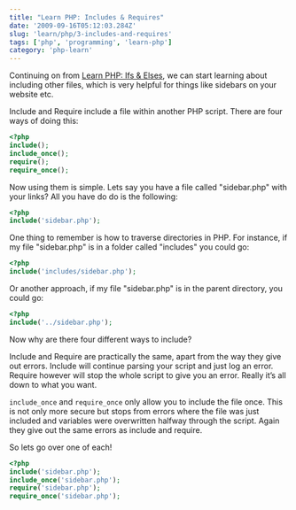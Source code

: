 ```yaml
---
title: "Learn PHP: Includes & Requires"
date: '2009-09-16T05:12:03.284Z'
slug: 'learn/php/3-includes-and-requires'
tags: ['php', 'programming', 'learn-php']
category: 'php-learn'
---
```


Continuing on from [Learn PHP: Ifs & Elses](/blog/learn/php/2-ifs-and-elses), we can start learning about including other files, which is very helpful for things like sidebars on your website etc.

Include and Require include a file within another PHP script. There are four ways of doing this:

```php
<?php
include();
include_once();
require();
require_once();
```
Now using them is simple. Lets say you have a file called "sidebar.php" with your links? All you have do do is the following:
```php
<?php
include('sidebar.php');
```
One thing to remember is how to traverse directories in PHP. For instance, if my file "sidebar.php" is in a folder called "includes" you could go:

```php
<?php
include('includes/sidebar.php');
```
Or another approach, if my file "sidebar.php" is in the parent directory, you could go:

```php
<?php
include('../sidebar.php');
```
Now why are there four different ways to include?

Include and Require are practically the same, apart from the way they give out errors. Include will continue parsing your script and just log an error. Require however will stop the whole script to give you an error. Really it’s all down to what you want.

`include_once` and `require_once` only allow you to include the file once. This is not only more secure but stops from errors where the file was just included and variables were overwritten halfway through the script. Again they give out the same errors as include and require.

So lets go over one of each!
```php
<?php
include('sidebar.php');
include_once('sidebar.php');
require('sidebar.php');
require_once('sidebar.php');
```